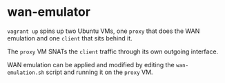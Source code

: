 # wan-emulator

`vagrant up` spins up two Ubuntu VMs, one `proxy` that does the WAN emulation and one `client` that sits behind it.

The `proxy` VM SNATs the `client` traffic through its own outgoing interface.

WAN emulation can be applied and modified by editing the `wan-emulation.sh` script and running it on the `proxy` VM.